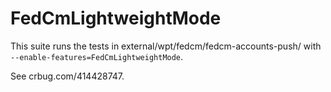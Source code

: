 # FedCmLightweightMode
This suite runs the tests in external/wpt/fedcm/fedcm-accounts-push/ with
`--enable-features=FedCmLightweightMode`.

See crbug.com/414428747.
